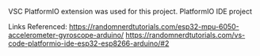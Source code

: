 VSC PlatformIO extension was used for this project.
PlatformIO IDE project

Links Referenced:
    https://randomnerdtutorials.com/esp32-mpu-6050-accelerometer-gyroscope-arduino/
    https://randomnerdtutorials.com/vs-code-platformio-ide-esp32-esp8266-arduino/#2